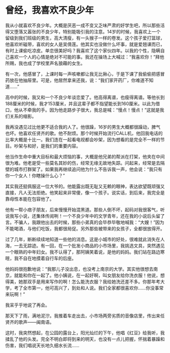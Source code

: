 # 曾经，我喜欢不良少年

我从小就喜欢不良少年。大概是厌恶一成不变又乏味严肃的好学生吧，所以那些活得又堕落又嚣张的不良少年，特别能吸引我的注意。14岁的时候，我喜欢上一个留级到我们班级的男生，高大清瘦，有一头猴子一样的卷发。这个孩子爱打篮球，他喜欢听磁带，喜欢的女人是吴倩莲。他其实也没做什么坏事，就是爱翘课而已，有时上课偷吃凉皮。单恋很美好吗？我喜欢了这个家伙四年。以我的个性，隐瞒自己喜欢一个人的心情是绝对不可能的事。我还在操场上大喊过：“我喜欢你！”拜他所赐，我也成了学校里声名狼藉的女生。 

有一次，他感冒了，上课时每一声咳嗽都让我无比揪心，于是下课了我偷偷把感冒药放在他抽屉里。可是，他居然拿来还我，说：“我们家开药厂，你难道不知道……” 

高中的时候，我又和一个不良少年谈恋爱了。他高得离谱，也瘦得离谱。等他长到188厘米的时候，我才153厘米，并且这辈子都不指望能长到160厘米。以此为借口，他从不牵我的手。因为他走路步子很大，我总是喊：“慢点！慢点！”这就是我们关系的缩影。 

我再没遇见过比他更不适合我的人了。他很躁，16岁的男生大概都很躁动，脾气也坏。他喜欢任贤齐的歌。他不耐烦。那个时候开始流行CALL机，他回我电话的比率大概是十比一。我们连在一起看电视都会吵架，因为想看的是完全不一样的节目。吵架与和好，是我们的重要内容。 

他当作生命中重大目标和最大烦恼的事，大概是他兄弟的帮派在打架，他夹在中间很为难。他老是受一些莫名其妙的伤，经常无缘无故地失踪。问起来，经常是去隔壁的城市打群架了。如果我再继续追问他为什么不告诉我一声，他会说：“我只有你一个女人！你瞎操什么心？” 

其实我还挺佩服这一位大爷的。他能露出既无耻又无赖的眼神，表达欲望既顽强又直接，凡人无法拒绝。他笑起来非常傻，像一个孩子。说实话，到后来，我完全是靠母性本能在包容他了。 

他有一帮小痞子朋友，后来慢慢开始混黑道。那些人倒不坏，起码对我很客气，听说我写小说，还集体传阅咧！一个不良少年中的文学青年，还在我的小说后头留了言。不骗人，我跟他出去的时候，那些小弟真的会毕恭毕敬地喊我：“大嫂！”因为不能喝酒，与他们吃饭，我都很局促。另外那些被带来的女孩子，全都很放得开。 

过了几年，断断续续地知道一些他的消息。这是小城市的好处，很难就此消失在人海，一去无踪迹。有一回，在一个批发小商品的小市场里，我挑选文具，突然遇见一个眼熟的中年妇女。我不认得了，那阿姨笑着说，是他的妈妈。我们站在路边寒暄，我不自在地摸着自行车的后座。 

他妈妈很抱歉地说：“我那儿子没出息，也没考上南京的大学。其实他很想去南京，就能和你在一起了。他小姨说，在一起好啊，叫女朋友给你洗衣服！他说，想得美，她那双手是用来写作的啊！怎么能洗衣服？我给她洗还差不多。你那年考大学，考了全市第一，他可高兴了，到处和人说。我们全家都很喜欢你……你没事常来玩啊！” 

我呆乎乎地说了再会。 

那天下了雨，满地泥泞。我推着车走出去，小市场两旁劣质的音像店里，传出来任贤齐的歌声——闽南语。 

这时，我突然想起，在公园的露台上，阳光灿烂的下午，他唱《红豆》给我听，我揉乱了他的头发。完全不明白即将到来的明天，也没有一点儿把握，怀揣着暴躁和伤害，我们唱说天长地久细水长流……